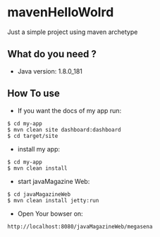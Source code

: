 # mavenHelloWolrd
Just a simple project using maven archetype

## What do you need ?

  - Java version: 1.8.0_181

## How To use

  - If you want the docs of my app run:
  ```
  $ cd my-app
  $ mvn clean site dashboard:dashboard
  $ cd target/site
  ``` 
   - install my app:
  ```
  $ cd my-app
  $ mvn clean install
  ```
  - start javaMagazine Web:
  ```
  $ cd javaMagazineWeb
  $ mvn clean install jetty:run
  ```
  - Open Your bowser on:
  ```
  http://localhost:8080/javaMagazineWeb/megasena
  ```
